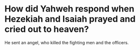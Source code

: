 # How did Yahweh respond when Hezekiah and Isaiah prayed and cried out to heaven?

He sent an angel, who killed the fighting men and the officers. 